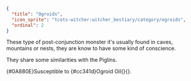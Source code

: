 ```json
{
  "title": "Ogroids",
  "icon_sprite": "tcots-witcher:witcher_bestiary/category/ogroids",
  "ordinal": 2
}
```

These type of post-conjunction monster it's usually found in caves, mountains or
nests, they are know to have some kind of conscience. 


They share some similarities with the Piglins.


{#0A880E}Susceptible to {#cc341d}Ogroid Oil{}{}.